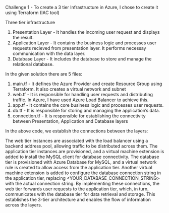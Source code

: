 Challenge 1 - To create a 3 tier Infrastructure in Azure, I chose to create it using Terraform (IAC tool)


Three tier infrastructure 

1. Presentation Layer - It handles the incoming user request and displays the result.
2. Application Layer - It contains the business logic and processes user requests recieved from presentation layer. It performs necessay communication with the data layer.
3. Database Layer - It includes the database to store and manage the relational database. 

In the given solution there are 5 files: 
1. main.tf - It defines the Azure Provider and create Resource Group using Terraform. It also creates a virtual network and subnet
2. web.tf - It is responsible for handling user requests and distributing traffic. In Azure, I have used Azure Load Balancer to achieve this.
3. app.tf - It contains the core business logic and processes user requests.
4. db.tf - It is responsible for storing and managing the application’s data.
5. connection.tf - It is responsible for establishing the connectivity between Presentation, Application and Database layers

In the above code, we establish the connections between the layers:

The web tier instances are associated with the load balancer using a backend address pool, allowing traffic to be distributed across them.
The application tier instances are provisioned, and a virtual machine extension is added to install the MySQL client for database connectivity.
The database tier is provisioned with Azure Database for MySQL, and a virtual network rule is created to allow access from the application tier.
Another virtual machine extension is added to configure the database connection string in the application tier, replacing <YOUR_DATABASE_CONNECTION_STRING> with the actual connection string.
By implementing these connections, the web tier forwards user requests to the application tier, which, in turn, communicates with the database tier for data retrieval and storage. This establishes the 3-tier architecture and enables the flow of information across the layers.


